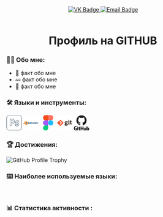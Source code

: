 <div id="badges" align="center">  
    <a href="https://vk.com/nikto_voidness"> 
        <img src="https://img.shields.io/badge/VK-blue?style-for-the-badge&logo=VK&logoColor-white" alt="VK Badge"/>  
    </a>  
    <a href="https://mail.google.com/mail/u/2/#inbox">   
        <img src="https://img.shields.io/badge/EMAIL-red?style-for-the-badge&logo=Gmail&logoColor-white" alt="Email Badge"/>  
    </a>  
</div> 

<div id="viewprof" align="center">  
    <img src="https://komarev.com/ghpvc/?username=speedheros&style-flat-square&color=blue" alt=""/>  
</div> 

<div id="heythere" align="center">  
    <h1>Профиль на GITHUB</h1>  
</div> 

### :man_technologist: Обо мне:

- :moyai: факт обо мне
- :zzz: факт обо мне
- :dizzy: факт обо мне

### :hammer_and_wrench: Языки и инструменты:

<div>  
    <img src="https://github.com/devicons/devicon/blob/master/icons/photoshop/photoshop-line.svg" width="40" height="40"/>  
    <img src="https://github.com/devicons/devicon/blob/master/icons/blender/blender-original-wordmark.svg" width="40" height="40"/>  
    <img src="https://github.com/devicons/devicon/blob/master/icons/figma/figma-original.svg" width="40" height="40"/>  
    <img src="https://github.com/devicons/devicon/blob/master/icons/git/git-original-wordmark.svg" width="40" height="40"/>  
    <img src="https://github.com/devicons/devicon/blob/master/icons/github/github-original-wordmark.svg" width="40" height="40"/>  
</div> 

### :trophy: Достижения:

<div>
    <img src="https://github-profile-trophy.vercel.app/?username=speedheros" alt="GitHub Profile Trophy"/>
</div>

### :keyboard: Наиболее используемые языки:
<div>
    <img src="https://github-readme-stats.vercel.app/api/top-langs/?username=speedheros" alt=""/>   
</div>

### :bar_chart: Статистика активности : 
 
<div>  
    <img src="https://github-readme-activity-graph.vercel.app/graph?username=speedheros&theme=tokyo-night" alt=""/>   
</div>
